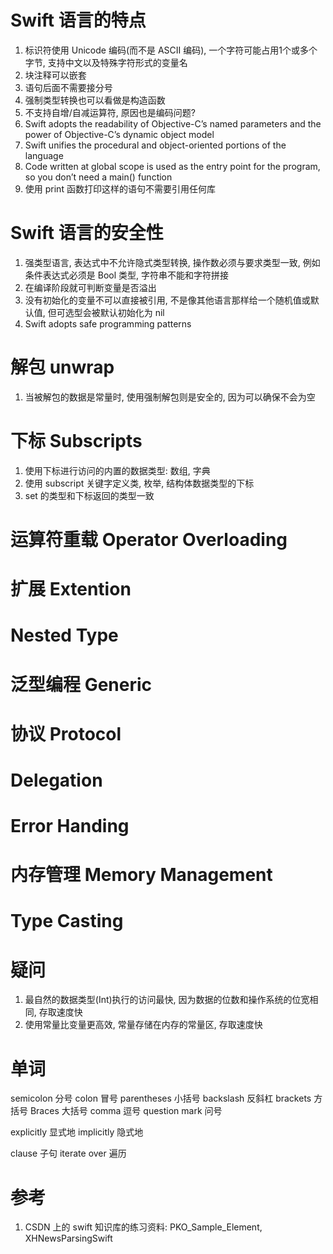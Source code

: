 # Swift 语言的特点

1. 标识符使用 Unicode 编码(而不是 ASCII 编码), 一个字符可能占用1个或多个字节, 支持中文以及特殊字符形式的变量名
2. 块注释可以嵌套
3. 语句后面不需要接分号
4. 强制类型转换也可以看做是构造函数
5. 不支持自增/自减运算符, 原因也是编码问题?
6. Swift adopts the readability of Objective-C’s named parameters and the power of Objective-C’s dynamic object model
7. Swift unifies the procedural and object-oriented portions of the language
8. Code written at global scope is used as the entry point for the program, so you don’t need a main() function
9. 使用 print 函数打印这样的语句不需要引用任何库

# Swift 语言的安全性

1. 强类型语言, 表达式中不允许隐式类型转换, 操作数必须与要求类型一致, 例如条件表达式必须是 Bool 类型, 字符串不能和字符拼接
2. 在编译阶段就可判断变量是否溢出
3. 没有初始化的变量不可以直接被引用, 不是像其他语言那样给一个随机值或默认值, 但可选型会被默认初始化为 nil
4. Swift adopts safe programming patterns

# 解包 unwrap

1. 当被解包的数据是常量时, 使用强制解包则是安全的, 因为可以确保不会为空

# 下标 Subscripts

1. 使用下标进行访问的内置的数据类型: 数组, 字典
2. 使用 subscript 关键字定义类, 枚举, 结构体数据类型的下标
3. set 的类型和下标返回的类型一致

# 运算符重载 Operator Overloading

# 扩展 Extention

# Nested Type

# 泛型编程 Generic

# 协议 Protocol

# Delegation

# Error Handing

# 内存管理 Memory Management

# Type Casting


# 疑问

1. 最自然的数据类型(Int)执行的访问最快, 因为数据的位数和操作系统的位宽相同, 存取速度快
2. 使用常量比变量更高效, 常量存储在内存的常量区, 存取速度快

# 单词

semicolon 分号
colon 冒号
parentheses 小括号
backslash 反斜杠
brackets 方括号
Braces 大括号
comma 逗号
question mark 问号

explicitly 显式地
implicitly 隐式地

clause 子句
iterate over 遍历

# 参考

1. CSDN 上的 swift 知识库的练习资料: PKO_Sample_Element, XHNewsParsingSwift
